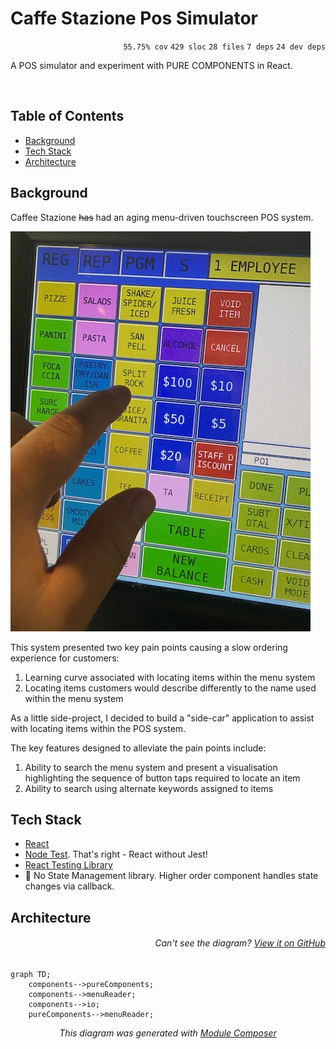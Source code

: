 # Caffe Stazione Pos Simulator

<p align="right"><code>55.75% cov</code>&nbsp;<code>429 sloc</code>&nbsp;<code>28 files</code>&nbsp;<code>7 deps</code>&nbsp;<code>24 dev deps</code></p>

A POS simulator and experiment with PURE COMPONENTS in React.

<br />

<!-- START doctoc generated TOC please keep comment here to allow auto update -->
<!-- DON'T EDIT THIS SECTION, INSTEAD RE-RUN doctoc TO UPDATE -->
## Table of Contents

- [Background](#background)
- [Tech Stack](#tech-stack)
- [Architecture](#architecture)

<!-- END doctoc generated TOC please keep comment here to allow auto update -->

## Background

Caffee Stazione ~~has~~ had an aging menu-driven touchscreen POS system.

![Menu screen](/readme-files/menu-screen.jpg)

This system presented two key pain points causing a slow ordering experience for customers:

1. Learning curve associated with locating items within the menu system
2. Locating items customers would describe differently to the name used within the menu system

As a little side-project, I decided to build a "side-car" application to assist with locating items within the POS system.

The key features designed to alleviate the pain points include:

1. Ability to search the menu system and present a visualisation highlighting the sequence of button taps required to locate an item
2. Ability to search using alternate keywords assigned to items

## Tech Stack

- [React](https://react.dev)
- [Node Test](https://nodejs.org/api/test.html). That's right - React without Jest!
- [React Testing Library](https://testing-library.com/docs/react-testing-library/intro/)
- 🚫 No State Management library. Higher order component handles state changes via callback.

## Architecture

###### <p align="right"><em>Can't see the diagram?</em> <a id="link-1" href="https://github.com/mattriley/caffe-stazione-pos-simulator#user-content-link-1">View it on GitHub</a></p>
```mermaid
graph TD;
    components-->pureComponents;
    components-->menuReader;
    components-->io;
    pureComponents-->menuReader;
```
<p align="center">
  <em>This diagram was generated with <a href="https://github.com/mattriley/node-module-composer">Module Composer</a></em>
</p>
<br>
